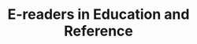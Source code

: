 ---
layout: category
category: e-readers
title: E-readers in Education and Reference
description: E-readers are electronic devices or software applications that are designed for reading digital books and documents.
permalink: /e-readers/
---